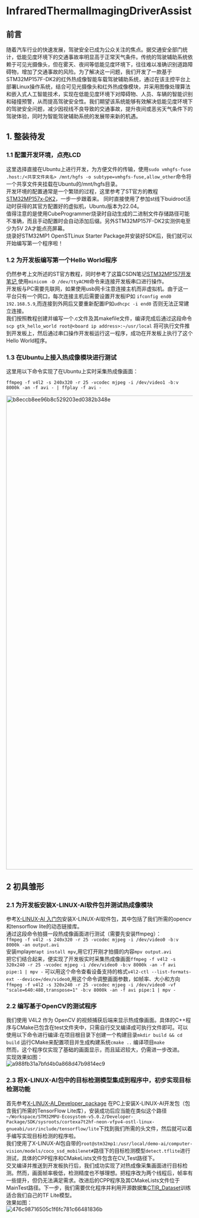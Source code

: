 # InfraredThermalImagingDriverAssist  
## 前言  
随着汽车行业的快速发展，驾驶安全已成为公众关注的焦点。据交通安全部门统计，低能见度环境下的交通事故率明显高于正常天气条件。传统的驾驶辅助系统依赖于可见光摄像头，但在雾天、夜间等低能见度环境下，往往难以准确识别道路障碍物，增加了交通事故的风险。为了解决这一问题，我们开发了一款基于STM32MP157F-DK2的红外热成像智能车载驾驶辅助系统，通过在该主控平台上部署Linux操作系统，结合可见光摄像头和红外热成像模块，并采用图像处理算法和嵌入式人工智能技术，实现在低能见度环境下对障碍物、人员、车辆的智能识别和碰撞预警，从而提高驾驶安全性。我们期望该系统能够有效解决低能见度环境下的驾驶安全问题，减少因视线不良导致的交通事故，提升夜间或恶劣天气条件下的驾驶体验，同时为智能驾驶辅助系统的发展带来新的机遇。  
## 1. 整装待发
### 1.1 配置开发环境，点亮LCD  
这里选择直接在Ubuntu上进行开发，为方便文件的传输，使用```sudo vmhgfs-fuse .host:/<共享文件夹名> /mnt/hgfs -o subtype=vmhgfs-fuse,allow_other```命令将一个共享文件夹挂载在Ubuntu的/mnt/hgfs目录。  
开发环境的配置通常是一个繁琐的过程，这里参考了ST官方的教程 [STM32MP157x-DK2](https://wiki.stmicroelectronics.cn/stm32mpu/wiki/Getting_started/STM32MP1_boards/STM32MP157x-DK2/Develop_on_Arm%C2%AE_Cortex%C2%AE-A7 )，一步一步跟着来。 
同时直接使用了参加st线下buidroot活动时获得的其官方配置好的虚拟机，Ubuntu版本为22.04。  
值得注意的是使用CubeProgrammer烧录时自动生成的二进制文件存储路径可能不准确，而且手动配置时会自动添加后缀。另外STM32MP157F-DK2实测供电至少为5V 2A才能点亮屏幕。  
烧录好STM32MP1 OpenSTLinux Starter Package并安装好SDK后，我们就可以开始编写第一个程序啦！  

### 1.2 为开发板编写第一个Hello World程序  
仍然参考上文所述的ST官方教程，同时参考了这篇CSDN笔记[STM32MP157开发笔记 ](https://mculover666.blog.csdn.net/article/details/121952359?spm=1001.2101.3001.6650.2&utm_medium=distribute.pc_relevant.none-task-blog-2%7Edefault%7ECTRLIST%7ERate-2-121952359-blog-121969843.235%5Ev43%5Epc_blog_bottom_relevance_base5&depth_1-utm_source=distribute.pc_relevant.none-task-blog-2%7Edefault%7ECTRLIST%7ERate-2-121952359-blog-121969843.235%5Ev43%5Epc_blog_bottom_relevance_base5&utm_relevant_index=5) 使用```minicom -D /dev/ttyACM0```命令来连接开发板串口进行操作。  
开发板与PC需要先联网，如果使用usb网卡注意连接主机而非虚拟机。由于这一平台只有一个网口，每次连接主机后需要设置开发板IP如 ```ifconfig end0 192.168.5.9```,而连接到外网后又要重新配置IP如```udhcpc -i end0``` 否则无法正常建立连接。     
我们按照教程创建并编写一个.c文件及其makefile文件，编译完成后通过这段命令 ```scp gtk_hello_world root@<board ip address>:~/usr/local``` 将可执行文件推到开发板上，然后通过串口操作开发板运行这一程序，成功在开发板上执行了这个Hello World程序。  

### 1.3 在Ubuntu上接入热成像模块进行测试  
这里用以下命令实现了在Ubuntu上实时采集热成像画面：  
```
ffmpeg -f v4l2 -s 240x320 -r 25 -vcodec mjpeg -i /dev/video1 -b:v 8000k -an -f avi - | ffplay -f avi -
``` 
<img width="1280" alt="b8eccb8ee96b8c529203ed0382b348e" src="https://github.com/LegionMay/InfraredThermalImagingDriverAssist/assets/110379545/faec65d4-2e47-4bcd-a5f9-2a2573ada848">  

## 2 初具雏形
### 2.1 为开发板安装X-LINUX-AI软件包并测试热成像模块    
参考[X-LINUX-AI 入门包](https://wiki.st.com/stm32mpu/wiki/X-LINUX-AI_Starter_package)安装X-LINUX-AI软件包，其中包括了我们所需的opencv和tensorflow lite的动态链接库。  
通过这段命令拍摄一段热成像画面进行测试（需要先安装ffmpeg）：  
```ffmpeg -f v4l2 -s 240x320 -r 25 -vcodec mjpeg -i /dev/video0 -b:v 8000k -an output.avi```  
安装mplayer```apt install mpv```,用它打开刚才拍摄的内容```mpv output.avi```  
把它们结合起来，便实现了开发板实时采集热成像画面```ffmpeg -f v4l2 -s 320x240 -r 25 -vcodec mjpeg -i /dev/video0 -b:v 8000k -an -f avi pipe:1 | mpv -``` 
可以用这个命令查看设备支持的格式```v4l2-ctl --list-formats-ext --device=/dev/video0```,用这个命令调整画面参数，如帧率、大小和方向```ffmpeg -f v4l2 -s 320x240 -r 25 -vcodec mjpeg -i /dev/video0 -vf "scale=640:480,transpose=1" -b:v 8000k -an -f avi pipe:1 | mpv -```   

### 2.2 编写基于OpenCV的测试程序  
我们使用 V4L2 作为 OpenCV 的视频捕获后端来显示热成像画面。具体的C++程序与CMake已包含在test文件夹中，只需自行交叉编译成可执行文件即可。可以使用以下命令进行编译:在项目根目录下创建一个构建目录```mkdir build && cd build``` 运行CMake来配置项目并生成构建系统```cmake ..``` 编译项目```make```  
然而，这个程序仅实现了基础的画面显示，而且延迟较大，仍需进一步改进。  
实现效果如图：  
![a988fb31a7bfd4b0a868d47b9814ec9](https://github.com/LegionMay/InfraredThermalImagingDriverAssist/assets/110379545/73b2b35f-daaa-4281-9eeb-fc27b8a425dd)

### 2.3 将X-LINUX-AI包中的目标检测模型集成到程序中，初步实现目标检测功能  
首先参考[X-LINUX-AI_Developer_package](https://wiki.st.com/stm32mpu/wiki/X-LINUX-AI_Developer_package) 在PC上安装X-LINUX-AI开发包（包含我们所需的TensorFlow Lite库），安装成功后应当能在类似这个路径```~/Workspace/STM32MPU-Ecosystem-v5.0.2/Developer-Package/SDK/sysroots/cortexa7t2hf-neon-vfpv4-ostl-linux-gnueabi/usr/include/tensorflow/lite```下找到我们所需的头文件，然后就可以着手编写实现目标检测的程序啦。  
我们使用了X-LINUX-AI包自带的```root@stm32mp1:/usr/local/demo-ai/computer-vision/models/coco_ssd_mobilenet#```路径下的目标检测模型```detect.tflite```进行测试，具体的CPP程序和CMakeLists文件包含在CV_Test路径下。  
交叉编译并推送到开发板执行后，我们成功实现了对热成像采集画面进行目标检测。然而，画面帧率极低，检测精度也不够理想。把程序改为两个线程后，帧率有一些提升，但仍无法满足需求。改进后的CPP程序及其CMakeLists文件位于MainTest路径。下一步，我们需要优化程序并利用开源数据集[CTIR_Dataset](https://gitee.com/bjtu_dx/ctir-dataset)训练适合我们自己的TF Lite模型。  
效果如图：  
![476c98716505c1f6fc781c66481836b](https://github.com/LegionMay/InfraredThermalImagingDriverAssist/assets/110379545/1e402bab-7e94-4f87-9ec9-513ed9e5e770)




